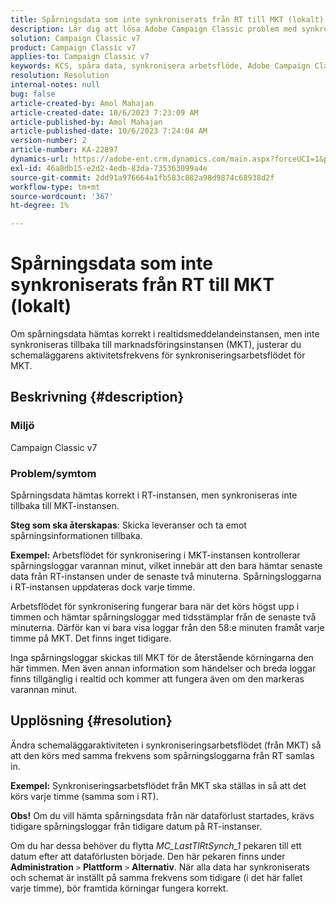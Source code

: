 ```yaml
---
title: Spårningsdata som inte synkroniserats från RT till MKT (lokalt)
description: Lär dig att lösa Adobe Campaign Classic problem med synkronisering av spårningsdata från RT till MKT (lokalt).
solution: Campaign Classic v7
product: Campaign Classic v7
applies-to: Campaign Classic v7
keywords: KCS, spåra data, synkronisera arbetsflöde, Adobe Campaign Classic v7, RT, MKT
resolution: Resolution
internal-notes: null
bug: false
article-created-by: Amol Mahajan
article-created-date: 10/6/2023 7:23:09 AM
article-published-by: Amol Mahajan
article-published-date: 10/6/2023 7:24:04 AM
version-number: 2
article-number: KA-22897
dynamics-url: https://adobe-ent.crm.dynamics.com/main.aspx?forceUCI=1&pagetype=entityrecord&etn=knowledgearticle&id=bd79232d-1964-ee11-be6e-6045bd006ce9
exl-id: 46a8db15-e2d2-4edb-83da-735363099a4e
source-git-commit: 2dd91a976664a1fb583c882a98d9874c68938d2f
workflow-type: tm+mt
source-wordcount: '367'
ht-degree: 1%

---
```


# Spårningsdata som inte synkroniserats från RT till MKT (lokalt)


Om spårningsdata hämtas korrekt i realtidsmeddelandeinstansen, men inte synkroniseras tillbaka till marknadsföringsinstansen (MKT), justerar du schemaläggarens aktivitetsfrekvens för synkroniseringsarbetsflödet för MKT.

## Beskrivning {#description}


### Miljö

Campaign Classic v7



### Problem/symtom

Spårningsdata hämtas korrekt i RT-instansen, men synkroniseras inte tillbaka till MKT-instansen.



<b>Steg som ska återskapas</b>: Skicka leveranser och ta emot spårningsinformationen tillbaka.



<b>Exempel:</b> Arbetsflödet för synkronisering i MKT-instansen kontrollerar spårningsloggar varannan minut, vilket innebär att den bara hämtar senaste data från RT-instansen under de senaste två minuterna. Spårningsloggarna i RT-instansen uppdateras dock varje timme.

Arbetsflödet för synkronisering fungerar bara när det körs högst upp i timmen och hämtar spårningsloggar med tidsstämplar från de senaste två minuterna. Därför kan vi bara visa loggar från den 58:e minuten framåt varje timme på MKT. Det finns inget tidigare.

Inga spårningsloggar skickas till MKT för de återstående körningarna den här timmen. Men även annan information som händelser och breda loggar finns tillgänglig i realtid och kommer att fungera även om den markeras varannan minut.


## Upplösning {#resolution}


Ändra schemaläggaraktiviteten i synkroniseringsarbetsflödet (från MKT) så att den körs med samma frekvens som spårningsloggarna från RT samlas in.

<b>Exempel:</b> Synkroniseringsarbetsflödet från MKT ska ställas in så att det körs varje timme (samma som i RT).

<b>Obs!</b> Om du vill hämta spårningsdata från när dataförlust startades, krävs tidigare spårningsloggar från tidigare datum på RT-instanser.

Om du har dessa behöver du flytta *MC_LastTlRtSynch_1* pekaren till ett datum efter att dataförlusten började. Den här pekaren finns under <b>Administration</b> `>`  <b>Plattform</b> `>`  <b>Alternativ</b>. När alla data har synkroniserats och schemat är inställt på samma frekvens som tidigare (i det här fallet varje timme), bör framtida körningar fungera korrekt.
